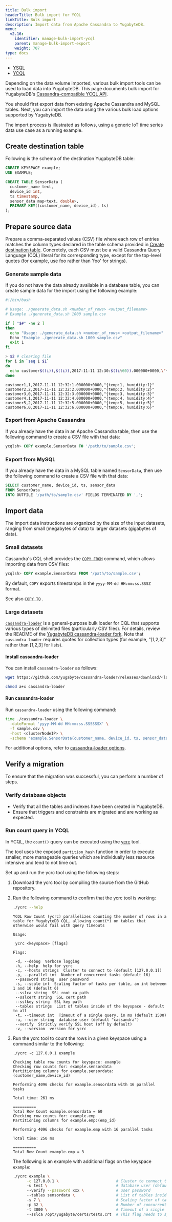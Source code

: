 ```yaml
---
title: Bulk import
headerTitle: Bulk import for YCQL
linkTitle: Bulk import
description: Import data from Apache Cassandra to YugabyteDB.
menu:
  v2.16:
    identifier: manage-bulk-import-ycql
    parent: manage-bulk-import-export
    weight: 707
type: docs
---
```


<ul class="nav nav-tabs-alt nav-tabs-yb" data-target="sql">
  <li >
    <a href="../bulk-import-ysql/" class="nav-link">
      <i class="icon-postgres" aria-hidden="true"></i>
      YSQL
    </a>
  </li>
  <li >
    <a href="../bulk-import-ycql/" class="nav-link active">
      <i class="icon-cassandra" aria-hidden="true"></i>
      YCQL
    </a>
  </li>
</ul>

Depending on the data volume imported, various bulk import tools can be used to load data into YugabyteDB. This page documents bulk import for YugabyteDB's [Cassandra-compatible YCQL API](../../../api/ycql/).

You should first export data from existing Apache Cassandra and MySQL tables. Next, you can import the data using the various bulk load options supported by YugabyteDB.

The import process is illustrated as follows, using a generic IoT time series data use case as a running example.

## Create destination table

Following is the schema of the destination YugabyteDB table:

```sql
CREATE KEYSPACE example;
USE EXAMPLE;

CREATE TABLE SensorData (
  customer_name text,
  device_id int,
  ts timestamp,
  sensor_data map<text, double>,
  PRIMARY KEY((customer_name, device_id), ts)
);
```

## Prepare source data

Prepare a comma-separated values (CSV) file where each row of entries matches the column types declared in the table schema provided in [Create destination table](#create-destination-table). Concretely, each CSV must be a valid Cassandra Query Language (CQL) literal for its corresponding type, except for the top-level quotes (for example, use foo rather than 'foo' for strings).

### Generate sample data

If you do not have the data already available in a database table, you can create sample data for the import using the following example:

```sh
#!/bin/bash

# Usage: ./generate_data.sh <number_of_rows> <output_filename>
# Example ./generate_data.sh 1000 sample.csv

if [ "$#" -ne 2 ]
then
  echo "Usage: ./generate_data.sh <number_of_rows> <output_filename>"
  Echo "Example ./generate_data.sh 1000 sample.csv"
  exit 1
fi

> $2 # clearing file
for i in `seq 1 $1`
do
  echo customer$((i)),$((i)),2017-11-11 12:30:$((i%60)).000000+0000,\"{temp:$i, humidity:$i}\" >> $2
done
```

```output
customer1,1,2017-11-11 12:32:1.000000+0000,"{temp:1, humidity:1}"
customer2,2,2017-11-11 12:32:2.000000+0000,"{temp:2, humidity:2}"
customer3,0,2017-11-11 12:32:3.000000+0000,"{temp:3, humidity:3}"
customer4,1,2017-11-11 12:32:4.000000+0000,"{temp:4, humidity:4}"
customer5,2,2017-11-11 12:32:5.000000+0000,"{temp:5, humidity:5}"
customer6,0,2017-11-11 12:32:6.000000+0000,"{temp:6, humidity:6}"
```

### Export from Apache Cassandra

If you already have the data in an Apache Cassandra table, then use the following command to create a CSV file with that data:

```sql
ycqlsh> COPY example.SensorData TO '/path/to/sample.csv';
```

### Export from MySQL

If you already have the data in a MySQL table named `SensorData`, then use the following command to create a CSV file with that data:

```sql
SELECT customer_name, device_id, ts, sensor_data
FROM SensorData
INTO OUTFILE '/path/to/sample.csv' FIELDS TERMINATED BY ',';
```

## Import data

The import data instructions are organized by the size of the input datasets, ranging from small (megabytes of data) to larger datasets (gigabytes of data).

### Small datasets

Cassandra's CQL shell provides the [`COPY FROM`](../../../admin/ycqlsh/#copy-from) command, which allows importing data from CSV files:

```sql
ycqlsh> COPY example.SensorData FROM '/path/to/sample.csv';
```

By default, `COPY` exports timestamps in the `yyyy-MM-dd HH:mm:ss.SSSZ` format.

See also [`COPY TO`](../../../admin/ycqlsh/#copy-to) .

### Large datasets

[`cassandra-loader`](https://github.com/brianmhess/cassandra-loader) is a general-purpose bulk loader for CQL that supports various types of delimited files (particularly CSV files). For details, review the README of the [YugabyteDB cassandra-loader fork](https://github.com/yugabyte/cassandra-loader/). Note that `cassandra-loader` requires quotes for collection types (for example, "[1,2,3]" rather than [1,2,3] for lists).

#### Install cassandra-loader

You can install `cassandra-loader` as follows:

```sh
wget https://github.com/yugabyte/cassandra-loader/releases/download/<latest-version>/cassandra-loader
```

```sh
chmod a+x cassandra-loader
```

#### Run cassandra-loader

Run `cassandra-loader` using the following command:

```sh
time ./cassandra-loader \
  -dateFormat 'yyyy-MM-dd HH:mm:ss.SSSSSSX' \
  -f sample.csv \
  -host <clusterNodeIP> \
  -schema "example.SensorData(customer_name, device_id, ts, sensor_data)"
```

For additional options, refer to [cassandra-loader options](https://github.com/yugabyte/cassandra-loader#options).

## Verify a migration

To ensure that the migration was successful, you can perform a number of steps.

### Verify database objects

- Verify that all the tables and indexes have been created in YugabyteDB.
- Ensure that triggers and constraints are migrated and are working as expected.

### Run count query in YCQL

In YCQL, the `count()` query can be executed using the [ycrc](https://github.com/yugabyte/yb-tools/tree/main/ycrc) tool.

The tool uses the exposed `partition_hash` function in order to execute smaller, more manageable queries which are individually less resource intensive and tend to not time out.

Set up and run the ycrc tool using the following steps:

1. Download the ycrc tool by compiling the source from the GitHub repository.

1. Run the following command to confirm that the ycrc tool is working:

    ```sh
    ./ycrc --help
    ```

    ```output
    YCQL Row Count (ycrc) parallelizes counting the number of rows in a table for YugabyteDB CQL, allowing count(*) on tables that otherwise would fail with query timeouts

    Usage:

     ycrc <keyspace> [flags]

    Flags:

     -d, --debug  Verbose logging
     -h, --help  help for ycrc
     -c, --hosts strings  Cluster to connect to (default [127.0.0.1])
     -p, --parallel int  Number of concurrent tasks (default 16)
     --password string  user password
     -s, --scale int  Scaling factor of tasks per table, an int between 1 and 10 (default 6)
     --sslca string  SSL root ca path
     --sslcert string  SSL cert path
     --sslkey string  SSL key path
     --tables strings  List of tables inside of the keyspace - default to all
     -t, --timeout int  Timeout of a single query, in ms (default 1500)
     -u, --user string  database user (default "cassandra")
     --verify  Strictly verify SSL host (off by default)
     -v, --version  version for ycrc

    ```

1. Run the ycrc tool to count the rows in a given keyspace using a command similar to the following:

    ```cql
    ./ycrc -c 127.0.0.1 example
    ```

    ```output
    Checking table row counts for keyspace: example
    Checking row counts for: example.sensordata
    Partitioning columns for example.sensordata:(customer_name,device_id)

    Performing 4096 checks for example.sensordata with 16 parallel tasks

    Total time: 261 ms

    ==========
    Total Row Count example.sensordata = 60
    Checking row counts for: example.emp
    Partitioning columns for example.emp:(emp_id)

    Performing 4096 checks for example.emp with 16 parallel tasks

    Total time: 250 ms

    ==========
    Total Row Count example.emp = 3
    ```

    The following is an example with additional flags on the keyspace `example`:

    ```sh
    ./ycrc example \
          -c 127.0.0.1 \                         # Cluster to connect to (default [127.0.0.1])
          -u test \                              # database user (default "cassandra")
          --verify --password xxx \              # user password
          --tables sensordata \                  # List of tables inside of the keyspace - default to all
          -s 7 \                                 # Scaling factor of tasks per table, an int between 1 and 10 (default 6)
          -p 32 \                                # Number of concurrent tasks (default 16)
          -t 3000 \                              # Timeout of a single query, in ms (default 1500)
          --sslca /opt/yugabyte/certs/tests.crt  # This flag needs to specified if client to node authentication is enabled.
    ```
